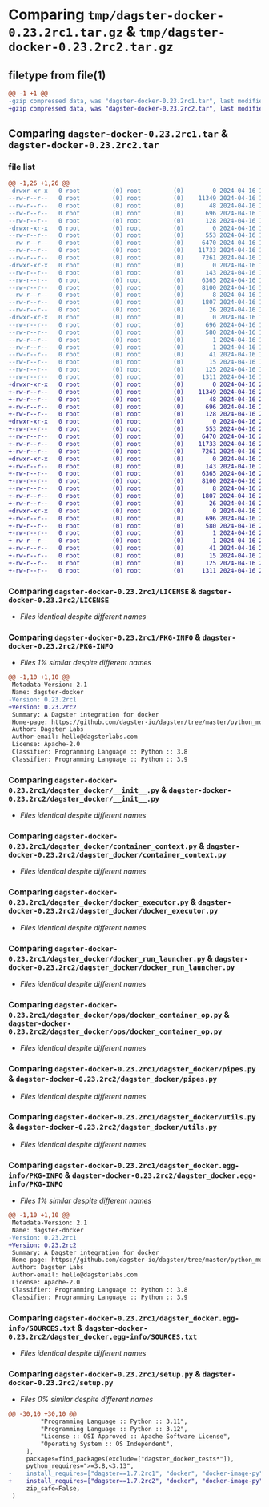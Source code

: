 # Comparing `tmp/dagster-docker-0.23.2rc1.tar.gz` & `tmp/dagster-docker-0.23.2rc2.tar.gz`

## filetype from file(1)

```diff
@@ -1 +1 @@
-gzip compressed data, was "dagster-docker-0.23.2rc1.tar", last modified: Tue Apr 16 17:58:29 2024, max compression
+gzip compressed data, was "dagster-docker-0.23.2rc2.tar", last modified: Tue Apr 16 20:40:06 2024, max compression
```

## Comparing `dagster-docker-0.23.2rc1.tar` & `dagster-docker-0.23.2rc2.tar`

### file list

```diff
@@ -1,26 +1,26 @@
-drwxr-xr-x   0 root         (0) root         (0)        0 2024-04-16 17:58:29.792073 dagster-docker-0.23.2rc1/
--rw-r--r--   0 root         (0) root         (0)    11349 2024-04-16 17:50:34.000000 dagster-docker-0.23.2rc1/LICENSE
--rw-r--r--   0 root         (0) root         (0)       48 2024-04-16 17:50:34.000000 dagster-docker-0.23.2rc1/MANIFEST.in
--rw-r--r--   0 root         (0) root         (0)      696 2024-04-16 17:58:29.792073 dagster-docker-0.23.2rc1/PKG-INFO
--rw-r--r--   0 root         (0) root         (0)      128 2024-04-16 17:50:34.000000 dagster-docker-0.23.2rc1/README.md
-drwxr-xr-x   0 root         (0) root         (0)        0 2024-04-16 17:58:29.788073 dagster-docker-0.23.2rc1/dagster_docker/
--rw-r--r--   0 root         (0) root         (0)      553 2024-04-16 17:50:34.000000 dagster-docker-0.23.2rc1/dagster_docker/__init__.py
--rw-r--r--   0 root         (0) root         (0)     6470 2024-04-16 17:50:34.000000 dagster-docker-0.23.2rc1/dagster_docker/container_context.py
--rw-r--r--   0 root         (0) root         (0)    11733 2024-04-16 17:50:34.000000 dagster-docker-0.23.2rc1/dagster_docker/docker_executor.py
--rw-r--r--   0 root         (0) root         (0)     7261 2024-04-16 17:50:34.000000 dagster-docker-0.23.2rc1/dagster_docker/docker_run_launcher.py
-drwxr-xr-x   0 root         (0) root         (0)        0 2024-04-16 17:58:29.792073 dagster-docker-0.23.2rc1/dagster_docker/ops/
--rw-r--r--   0 root         (0) root         (0)      143 2024-04-16 17:50:34.000000 dagster-docker-0.23.2rc1/dagster_docker/ops/__init__.py
--rw-r--r--   0 root         (0) root         (0)     6365 2024-04-16 17:50:34.000000 dagster-docker-0.23.2rc1/dagster_docker/ops/docker_container_op.py
--rw-r--r--   0 root         (0) root         (0)     8100 2024-04-16 17:50:34.000000 dagster-docker-0.23.2rc1/dagster_docker/pipes.py
--rw-r--r--   0 root         (0) root         (0)        8 2024-04-16 17:50:34.000000 dagster-docker-0.23.2rc1/dagster_docker/py.typed
--rw-r--r--   0 root         (0) root         (0)     1807 2024-04-16 17:50:34.000000 dagster-docker-0.23.2rc1/dagster_docker/utils.py
--rw-r--r--   0 root         (0) root         (0)       26 2024-04-16 17:50:34.000000 dagster-docker-0.23.2rc1/dagster_docker/version.py
-drwxr-xr-x   0 root         (0) root         (0)        0 2024-04-16 17:58:29.788073 dagster-docker-0.23.2rc1/dagster_docker.egg-info/
--rw-r--r--   0 root         (0) root         (0)      696 2024-04-16 17:58:29.000000 dagster-docker-0.23.2rc1/dagster_docker.egg-info/PKG-INFO
--rw-r--r--   0 root         (0) root         (0)      580 2024-04-16 17:58:29.000000 dagster-docker-0.23.2rc1/dagster_docker.egg-info/SOURCES.txt
--rw-r--r--   0 root         (0) root         (0)        1 2024-04-16 17:58:29.000000 dagster-docker-0.23.2rc1/dagster_docker.egg-info/dependency_links.txt
--rw-r--r--   0 root         (0) root         (0)        1 2024-04-16 17:58:29.000000 dagster-docker-0.23.2rc1/dagster_docker.egg-info/not-zip-safe
--rw-r--r--   0 root         (0) root         (0)       41 2024-04-16 17:58:29.000000 dagster-docker-0.23.2rc1/dagster_docker.egg-info/requires.txt
--rw-r--r--   0 root         (0) root         (0)       15 2024-04-16 17:58:29.000000 dagster-docker-0.23.2rc1/dagster_docker.egg-info/top_level.txt
--rw-r--r--   0 root         (0) root         (0)      125 2024-04-16 17:58:29.792073 dagster-docker-0.23.2rc1/setup.cfg
--rw-r--r--   0 root         (0) root         (0)     1311 2024-04-16 17:50:34.000000 dagster-docker-0.23.2rc1/setup.py
+drwxr-xr-x   0 root         (0) root         (0)        0 2024-04-16 20:40:06.104538 dagster-docker-0.23.2rc2/
+-rw-r--r--   0 root         (0) root         (0)    11349 2024-04-16 20:26:55.000000 dagster-docker-0.23.2rc2/LICENSE
+-rw-r--r--   0 root         (0) root         (0)       48 2024-04-16 20:26:55.000000 dagster-docker-0.23.2rc2/MANIFEST.in
+-rw-r--r--   0 root         (0) root         (0)      696 2024-04-16 20:40:06.104538 dagster-docker-0.23.2rc2/PKG-INFO
+-rw-r--r--   0 root         (0) root         (0)      128 2024-04-16 20:26:55.000000 dagster-docker-0.23.2rc2/README.md
+drwxr-xr-x   0 root         (0) root         (0)        0 2024-04-16 20:40:06.100538 dagster-docker-0.23.2rc2/dagster_docker/
+-rw-r--r--   0 root         (0) root         (0)      553 2024-04-16 20:26:55.000000 dagster-docker-0.23.2rc2/dagster_docker/__init__.py
+-rw-r--r--   0 root         (0) root         (0)     6470 2024-04-16 20:26:55.000000 dagster-docker-0.23.2rc2/dagster_docker/container_context.py
+-rw-r--r--   0 root         (0) root         (0)    11733 2024-04-16 20:26:55.000000 dagster-docker-0.23.2rc2/dagster_docker/docker_executor.py
+-rw-r--r--   0 root         (0) root         (0)     7261 2024-04-16 20:26:55.000000 dagster-docker-0.23.2rc2/dagster_docker/docker_run_launcher.py
+drwxr-xr-x   0 root         (0) root         (0)        0 2024-04-16 20:40:06.104538 dagster-docker-0.23.2rc2/dagster_docker/ops/
+-rw-r--r--   0 root         (0) root         (0)      143 2024-04-16 20:26:55.000000 dagster-docker-0.23.2rc2/dagster_docker/ops/__init__.py
+-rw-r--r--   0 root         (0) root         (0)     6365 2024-04-16 20:26:55.000000 dagster-docker-0.23.2rc2/dagster_docker/ops/docker_container_op.py
+-rw-r--r--   0 root         (0) root         (0)     8100 2024-04-16 20:26:55.000000 dagster-docker-0.23.2rc2/dagster_docker/pipes.py
+-rw-r--r--   0 root         (0) root         (0)        8 2024-04-16 20:26:55.000000 dagster-docker-0.23.2rc2/dagster_docker/py.typed
+-rw-r--r--   0 root         (0) root         (0)     1807 2024-04-16 20:26:55.000000 dagster-docker-0.23.2rc2/dagster_docker/utils.py
+-rw-r--r--   0 root         (0) root         (0)       26 2024-04-16 20:26:55.000000 dagster-docker-0.23.2rc2/dagster_docker/version.py
+drwxr-xr-x   0 root         (0) root         (0)        0 2024-04-16 20:40:06.100538 dagster-docker-0.23.2rc2/dagster_docker.egg-info/
+-rw-r--r--   0 root         (0) root         (0)      696 2024-04-16 20:40:05.000000 dagster-docker-0.23.2rc2/dagster_docker.egg-info/PKG-INFO
+-rw-r--r--   0 root         (0) root         (0)      580 2024-04-16 20:40:05.000000 dagster-docker-0.23.2rc2/dagster_docker.egg-info/SOURCES.txt
+-rw-r--r--   0 root         (0) root         (0)        1 2024-04-16 20:40:05.000000 dagster-docker-0.23.2rc2/dagster_docker.egg-info/dependency_links.txt
+-rw-r--r--   0 root         (0) root         (0)        1 2024-04-16 20:40:05.000000 dagster-docker-0.23.2rc2/dagster_docker.egg-info/not-zip-safe
+-rw-r--r--   0 root         (0) root         (0)       41 2024-04-16 20:40:05.000000 dagster-docker-0.23.2rc2/dagster_docker.egg-info/requires.txt
+-rw-r--r--   0 root         (0) root         (0)       15 2024-04-16 20:40:05.000000 dagster-docker-0.23.2rc2/dagster_docker.egg-info/top_level.txt
+-rw-r--r--   0 root         (0) root         (0)      125 2024-04-16 20:40:06.104538 dagster-docker-0.23.2rc2/setup.cfg
+-rw-r--r--   0 root         (0) root         (0)     1311 2024-04-16 20:26:55.000000 dagster-docker-0.23.2rc2/setup.py
```

### Comparing `dagster-docker-0.23.2rc1/LICENSE` & `dagster-docker-0.23.2rc2/LICENSE`

 * *Files identical despite different names*

### Comparing `dagster-docker-0.23.2rc1/PKG-INFO` & `dagster-docker-0.23.2rc2/PKG-INFO`

 * *Files 1% similar despite different names*

```diff
@@ -1,10 +1,10 @@
 Metadata-Version: 2.1
 Name: dagster-docker
-Version: 0.23.2rc1
+Version: 0.23.2rc2
 Summary: A Dagster integration for docker
 Home-page: https://github.com/dagster-io/dagster/tree/master/python_modules/libraries/dagster-docker
 Author: Dagster Labs
 Author-email: hello@dagsterlabs.com
 License: Apache-2.0
 Classifier: Programming Language :: Python :: 3.8
 Classifier: Programming Language :: Python :: 3.9
```

### Comparing `dagster-docker-0.23.2rc1/dagster_docker/__init__.py` & `dagster-docker-0.23.2rc2/dagster_docker/__init__.py`

 * *Files identical despite different names*

### Comparing `dagster-docker-0.23.2rc1/dagster_docker/container_context.py` & `dagster-docker-0.23.2rc2/dagster_docker/container_context.py`

 * *Files identical despite different names*

### Comparing `dagster-docker-0.23.2rc1/dagster_docker/docker_executor.py` & `dagster-docker-0.23.2rc2/dagster_docker/docker_executor.py`

 * *Files identical despite different names*

### Comparing `dagster-docker-0.23.2rc1/dagster_docker/docker_run_launcher.py` & `dagster-docker-0.23.2rc2/dagster_docker/docker_run_launcher.py`

 * *Files identical despite different names*

### Comparing `dagster-docker-0.23.2rc1/dagster_docker/ops/docker_container_op.py` & `dagster-docker-0.23.2rc2/dagster_docker/ops/docker_container_op.py`

 * *Files identical despite different names*

### Comparing `dagster-docker-0.23.2rc1/dagster_docker/pipes.py` & `dagster-docker-0.23.2rc2/dagster_docker/pipes.py`

 * *Files identical despite different names*

### Comparing `dagster-docker-0.23.2rc1/dagster_docker/utils.py` & `dagster-docker-0.23.2rc2/dagster_docker/utils.py`

 * *Files identical despite different names*

### Comparing `dagster-docker-0.23.2rc1/dagster_docker.egg-info/PKG-INFO` & `dagster-docker-0.23.2rc2/dagster_docker.egg-info/PKG-INFO`

 * *Files 1% similar despite different names*

```diff
@@ -1,10 +1,10 @@
 Metadata-Version: 2.1
 Name: dagster-docker
-Version: 0.23.2rc1
+Version: 0.23.2rc2
 Summary: A Dagster integration for docker
 Home-page: https://github.com/dagster-io/dagster/tree/master/python_modules/libraries/dagster-docker
 Author: Dagster Labs
 Author-email: hello@dagsterlabs.com
 License: Apache-2.0
 Classifier: Programming Language :: Python :: 3.8
 Classifier: Programming Language :: Python :: 3.9
```

### Comparing `dagster-docker-0.23.2rc1/dagster_docker.egg-info/SOURCES.txt` & `dagster-docker-0.23.2rc2/dagster_docker.egg-info/SOURCES.txt`

 * *Files identical despite different names*

### Comparing `dagster-docker-0.23.2rc1/setup.py` & `dagster-docker-0.23.2rc2/setup.py`

 * *Files 0% similar despite different names*

```diff
@@ -30,10 +30,10 @@
         "Programming Language :: Python :: 3.11",
         "Programming Language :: Python :: 3.12",
         "License :: OSI Approved :: Apache Software License",
         "Operating System :: OS Independent",
     ],
     packages=find_packages(exclude=["dagster_docker_tests*"]),
     python_requires=">=3.8,<3.13",
-    install_requires=["dagster==1.7.2rc1", "docker", "docker-image-py"],
+    install_requires=["dagster==1.7.2rc2", "docker", "docker-image-py"],
     zip_safe=False,
 )
```


